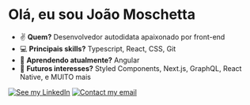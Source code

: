 # Olá, eu sou João Moschetta

- ✌ **Quem?** Desenvolvedor autodidata apaixonado por front-end
- 💻 **Principais skills?** Typescript, React, CSS, Git
- 🌱 **Aprendendo atualmente?** Angular
- 🔮 **Futuros interesses?** Styled Components, Next.js, GraphQL, React Native, e MUITO mais
<!-- - 💬 **Aberto a proposta de emprego?** Sim, me contate via [email](mailto:joamoschetta@gmail.com) -->

[![See my LinkedIn](https://img.shields.io/badge/LinkedIn-0077B5?style=for-the-badge&logo=linkedin&logoColor=white
)](https://linekin.com/in/joaomoschetta)
[![Contact my email](https://img.shields.io/badge/joaomoschetta@gmail.com-D14836?style=for-the-badge&logo=gmail&logoColor=white)](mailto:joamoschetta@gmail.com)
